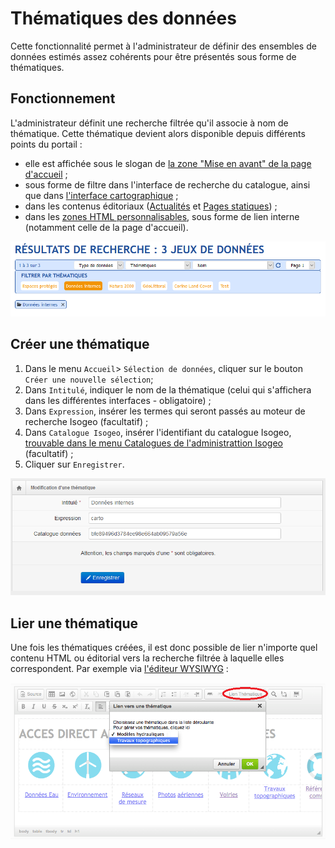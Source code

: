 # Thématiques des données

Cette fonctionnalité permet à l'administrateur de définir des ensembles de données estimés assez cohérents pour être présentés sous forme de thématiques.

## Fonctionnement

L'administrateur définit une recherche filtrée qu'il associe à nom de thématique. Cette thématique devient alors disponible depuis différents points du portail :

* elle est affichée sous le slogan de [la zone "Mise en avant" de la page d'accueil](/homepage/config/featured-section.md) ;
* sous forme de filtre dans l'interface de recherche du catalogue, ainsi que dans [l'interface cartographique](/settings/search-map/searchmap.md) ;
* dans les contenus éditoriaux \([Actualités](/actualites/newarticle.md) et [Pages statiques](/pages/pageseditor.md)\) ;
* dans les [zones HTML personnalisables](/homepage/config/html-area.md), sous forme de lien interne \(notamment celle de la page d'accueil\).

![&quot;Exemple de résultat du filtre par thématique dans le catalogue&quot;](/assets/front_custom_thematics_filter.png)

## Créer une thématique

1. Dans le menu `Accueil`&gt; `Sélection de données`, cliquer sur le bouton `Créer une nouvelle sélection`;
2. Dans `Intitulé`, indiquer le nom de la thématique \(celui qui s'affichera dans les différentes interfaces - obligatoire\) ;
3. Dans `Expression`, insérer les termes qui seront passés au moteur de recherche Isogeo \(facultatif\) ;
4. Dans `Catalogue Isogeo`, insérer l'identifiant du catalogue Isogeo, [trouvable dans le menu Catalogues de l'administrattion Isogeo](https://app.isogeo.com/admin/catalogs) \(facultatif\) ;
5. Cliquer sur `Enregistrer`.

![&quot;Formulaire de création d&apos;une nouvelle thématique&quot;](/assets/back_custom_thematics_new.png)

## Lier une thématique

Une fois les thématiques créées, il est donc possible de lier n'importe quel contenu HTML ou éditorial vers la recherche filtrée à laquelle elles correspondent. Par exemple via [l'éditeur WYSIWYG](/appendices/editorwysiwyg.md) :

!["Menu lien vers une thématique personnalisée"](/assets/back_custom_thematic_editor_menu.png)
